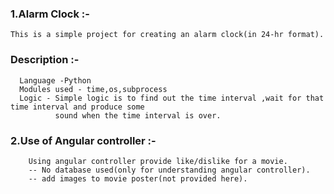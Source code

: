 ### 1.Alarm Clock :- 
    This is a simple project for creating an alarm clock(in 24-hr format).
### Description :- 
      Language -Python
      Modules used - time,os,subprocess
      Logic - Simple logic is to find out the time interval ,wait for that time interval and produce some
              sound when the time interval is over.

### 2.Use of Angular controller :-
        Using angular controller provide like/dislike for a movie.
        -- No database used(only for understanding angular controller).
        -- add images to movie poster(not provided here).
    
   
